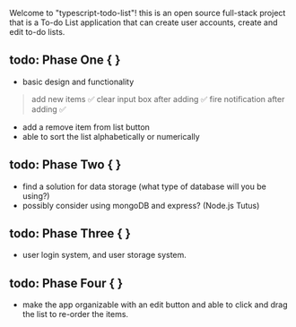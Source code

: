Welcome to "typescript-todo-list"! this is an open source full-stack project that is a To-do List application that can create user accounts, create and edit to-do lists.

## todo: Phase One { }

   - basic design and functionality
   > add new items ✅
   > clear input box after adding ✅
   > fire notification after adding ✅
   - add a remove item from list button
   - able to sort the list alphabetically or numerically

## todo: Phase Two { }

   - find a solution for data storage (what type of database will you be using?)
   - possibly consider using mongoDB and express? (Node.js Tutus)

## todo: Phase Three { }

   - user login system, and user storage system.

## todo: Phase Four { }

   - make the app organizable with an edit button and able to click and drag the list to re-order the items.
